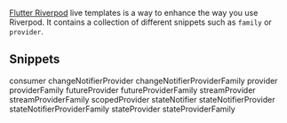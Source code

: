 [Flutter Riverpod](https://github.com/rrousselGit/river_pod) live templates is a way to enhance the way you use Riverpod. It contains a collection of different
snippets such as `family` or `provider`.


## Snippets

consumer
changeNotifierProvider
changeNotifierProviderFamily
provider
providerFamily
futureProvider
futureProviderFamily
streamProvider
streamProviderFamily
scopedProvider
stateNotifier
stateNotifierProvider
stateNotifierProviderFamily
stateProvider
stateProviderFamily